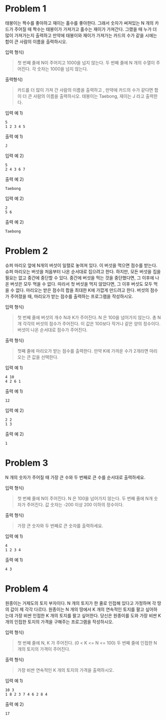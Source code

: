 # Problem 1

태봉이는 짝수를 좋아하고 재이는 홀수를 좋아한다. 그래서 숫자가 써져있는 N 개의 카드가 주어질 때 짝수는 태봉이가 가져가고 홀수는 재이가 가져간다. 그랬을 때 누가 더 많이 가져가는지 출력하고 만약에 태봉이와 재이가 가져가는 카드의 수가 같을 시에는 합이 큰 사람의 이름을 출력하시오.

입력 형식)

> 첫 번째 줄에 N이 주어지고 1000을 넘지 않는다.
> 두 번째 줄에 N 개의 수열이 주어진다. 각 숫자는 1000을 넘지 않는다.

출력형식)

> 카드를 더 많이 가져 간 사람의 이름을 출력하고 , 만약에 카드의 수가 같다면 합이 더 큰 사람의 이름을 출력하시오. 태봉이는 Taebong, 재이는 J 라고 출력한다.

입력 예 1)

```
5
1 2 3 4 5
```

출력 예 1)

```
J
```

입력 예 2)

```
5
2 4 3 6 7
```

출력 예 2)

```
Taebong
```

입력 예 2)

```
2
5 6
```

출력 예 2)

```
Taebong
```

# Problem 2

슈퍼 마리오 앞에 N개의 버섯이 일렬로 놓여져 있다. 이 버섯을 먹으면 점수를 받는다.
슈퍼 마리오는 버섯을 처음부터 나온 순서대로 집으려고 한다. 하지만, 모든 버섯을 집을 필요는 없고 중간에 중단할 수 있다.
중간에 버섯을 먹는 것을 중단했다면, 그 이후에 나온 버섯은 모두 먹을 수 없다. 따라서 첫 버섯을 먹지 않았다면, 그 이후 버섯도 모두 먹을 수 없다.
마리오는 받은 점수의 합을 최대한 K에 가깝게 만드려고 한다.
버섯의 점수가 주어졌을 때, 마리오가 받는 점수를 출력하는 프로그램을 작성하시오.

입력 형식)

> 첫 번째 줄에 버섯의 개수 N과 K가 주어진다. N 은 100을 넘어가지 않는다.
> 총 N개 각각의 버섯의 점수가 주어진다. 이 값은 100보다 작거나 같은 양의 정수이다.
> 버섯이 나온 순서대로 점수가 주어진다.

출력 형식)

> 첫째 줄에 마리오가 받는 점수를 출력한다. 만약 K에 가까운 수가 2개라면 마리오는 큰 값을 선택한다.

입력 예 1)

```
4 10
4 2 6 1
```

출력 예 1)

```
12
```

입력 예 2)

```
2 2
1 3
```

출력 예 2)

```
1
```

# Problem 3

N 개의 숫자가 주어질 때 가장 큰 수와 두 번째로 큰 수를 순서대로 출력하세요.

입력 형식)

> 첫 번째 줄에 N이 주어진다. N 은 100을 넘어가지 않는다.
> 두 번째 줄에 N개 숫자가 주어진다. 값 숫자는 -200 이상 200 이하의 정수이다.

출력 형식)

> 가장 큰 숫자와 두 번째로 큰 숫자를 출력하세요.

입력 예 1)

```
4
1 2 3 4
```

출력 예 1)

```
4 3
```

# Problem 4

원종이는 거제도의 토지 부자이다. N 개의 토지가 한 줄로 인접해 있다고 가정하며 각 땅의 값이 제 각각 다르다. 원종이는 N 개의 땅에서 K 개의 연속적인 토지를 팔고 싶어하는데 가장 비싼 인접한 K 개의 토지를 팔고 싶어한다. 당신은 원종이를 도와 가장 비싼 K 개의 인접한 토지의 가격을 구해주는 프로그램을 작성하시오.

입력 형식)

> 첫 번째 줄에 N, K 가 주어진다. (0 < K <= N <= 100)
> 두 번째 줄에 인접한 N 개의 토지의 가격이 주어진다.

출력 형식)

> 가장 비싼 연속적인 K 개의 토지의 가격을 출력하시오.

입력 예 1)

```
10 3
1 8 2 3 7 4 6 2 8 4
```

출력 예 2)

```
17
```
